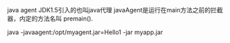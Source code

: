 java agent JDK1.5引入的也叫java代理
javaAgent是运行在main方法之前的拦截器，内定的方法名叫 premain().


java -javaagent:/opt/myagent.jar=Hello1 -jar myapp.jar